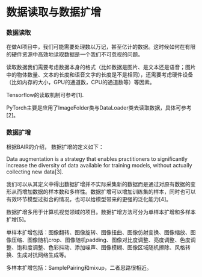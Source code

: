 # 数据读取与数据扩增

### 数据读取

在做AI项目中，我们可能需要处理数以万记，甚至亿计的数据。这时候如何在有限的硬件资源中高效地读取数据是一个我们不可忽视的问题。

读取数据我们需要考虑数据本身的格式（比如数据是图片、是文本还是语音；图片中的物体数量、文本的长度和语音文字的长度是不是相同），还需要考虑硬件设备（比如内存的大小，GPU的通道数，CPU的通道数等）等因素。



Tensorflow的读取机制可参考[1].



PyTorch主要是应用了ImageFolder类与DataLoader类去读取数据，具体可参考[2]。





### 数据扩增

根据BAIR的介绍， 数据扩增的定义如下：

Data augmentation is a strategy that enables practitioners to significantly increase the diversity of data available for training models, without actually collecting new data[3].



我们可以从其定义中得出数据扩增并不实际采集新的数据而是通过对原有数据的变形从而增加数据的样本数和多样性。数据扩增可以增加训练集的样本，同时也可以有效环节模型过拟合的情况，也可以给模型带来的更强的泛化能力[4]。

数据扩增多用于计算机视觉领域的项目。数据扩增方法可分为单样本扩增和多样本扩增[5]。

单样本扩增包括：图像翻转、图像旋转、图像扭曲、图像仿射变换、图像缩放、图像压缩、图像随机crop、图像随机padding、图像对比度调整、亮度调整、色度调整、饱和度调整、色彩抖动、添加噪声、图像模糊、图像区域随机擦除、风格转换、生成对抗网络生成等。

多样本扩增包括：SamplePairing和mixup，二者思路很相近。

